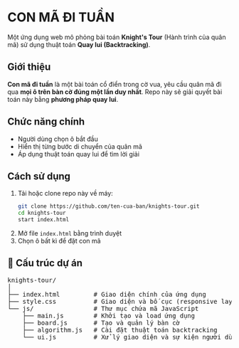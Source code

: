 # CON MÃ ĐI TUẦN

Một ứng dụng web mô phỏng bài toán **Knight's Tour** (Hành trình của quân mã) sử dụng thuật toán **Quay lui (Backtracking)**.

## Giới thiệu

**Con mã đi tuần** là một bài toán cổ điển trong cờ vua, yêu cầu quân mã đi qua **mọi ô trên bàn cờ đúng một lần duy nhất**. Repo này sẽ giải quyết bài toán này bằng **phương pháp quay lui**.

## Chức năng chính

- Người dùng chọn ô bắt đầu 
- Hiển thị từng bước di chuyển của quân mã  
- Áp dụng thuật toán quay lui để tìm lời giải  

## Cách sử dụng

1. Tải hoặc clone repo này về máy:
    ```bash
    git clone https://github.com/ten-cua-ban/knights-tour.git
    cd knights-tour
    start index.html
    ```
2. Mở file `index.html` bằng trình duyệt
3. Chọn ô bất kì để đặt con mã

## 📁 Cấu trúc dự án

<pre>
knights-tour/
│
├── index.html         # Giao diện chính của ứng dụng
├── style.css          # Giao diện và bố cục (responsive layout)
└── js/                # Thư mục chứa mã JavaScript
    ├── main.js        # Khởi tạo và load ứng dụng
    ├── board.js       # Tạo và quản lý bàn cờ
    ├── algorithm.js   # Cài đặt thuật toán backtracking
    └── ui.js          # Xử lý giao diện và sự kiện người dùng
</pre>

